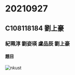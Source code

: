 # 20210927
## C108118184 劉上豪
### 紀珮淳 劉姿瑛 盧品辰 劉上豪
#### 題目
![nkust](https://www.nkust.edu.tw/var/file/0/1000/img/513/348071029.jpg)
